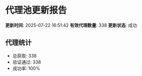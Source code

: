 # 代理池更新报告

**更新时间**: 2025-07-22 16:51:42
**有效代理数量**: 338
**更新状态**:  成功

## 代理统计
- 总获取: 338
- 验证通过: 338
- 成功率: 100%
